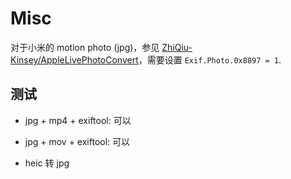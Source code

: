 # Misc
对于小米的 motion photo (jpg)，参见 [ZhiQiu-Kinsey/AppleLivePhotoConvert]，需要设置
`Exif.Photo.0x8897 = 1`.

[ZhiQiu-Kinsey/AppleLivePhotoConvert]: https://github.com/ZhiQiu-Kinsey/AppleLivePhotoConvert

## 测试
- jpg + mp4 + exiftool: 可以
- jpg + mov + exiftool: 可以

- heic 转 jpg
